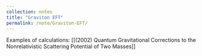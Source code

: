 ```yaml
---
collection: notes
title: "Graviton EFT"
permalink: /note/Graviton-EFT/
---
```

Examples of calculations:
	[[(2002) Quantum Gravitational Corrections to the Nonrelativistic Scattering Potential of Two Masses]]
